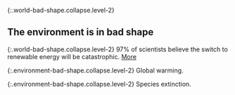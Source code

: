 {:.world-bad-shape.collapse.level-2}
## The environment is in bad shape

{:.world-bad-shape.collapse.level-2}
97% of scientists believe the switch to renewable energy will be catastrophic. <a href="#" class="expandable level-2" aria-expanded="false" data-toggle="collapse" data-target=".environment-bad-shape">More</a>

{:.environment-bad-shape.collapse.level-2}
Global warming.

{:.environment-bad-shape.collapse.level-2}
Species extinction.
